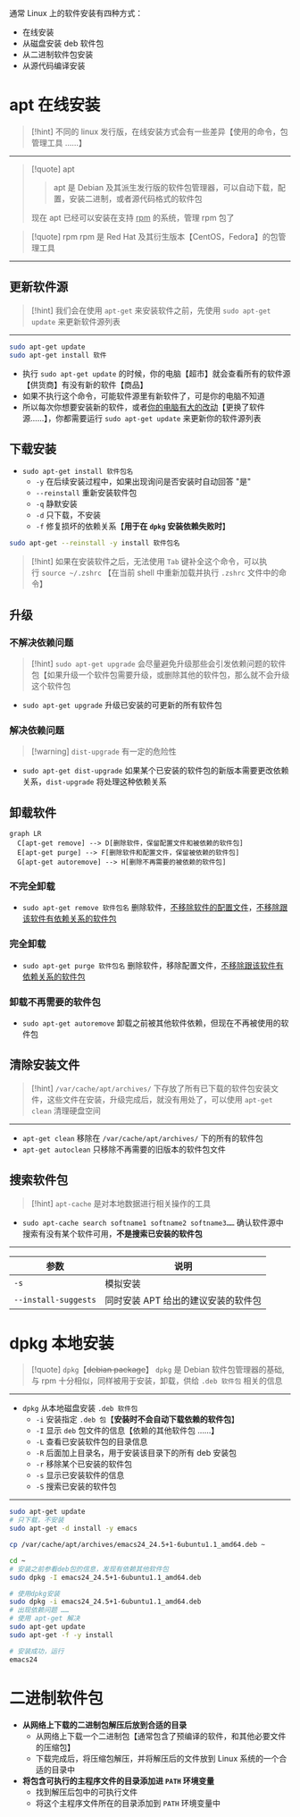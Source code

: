 通常 Linux 上的软件安装有四种方式：
- 在线安装
- 从磁盘安装 deb 软件包
- 从二进制软件包安装
- 从源代码编译安装

# apt 在线安装
>[!hint] 不同的 linux 发行版，在线安装方式会有一些差异【使用的命令，包管理工具 ……】

---

>[!quote] apt
>>apt 是 Debian 及其派生发行版的软件包管理器，可以自动下载，配置，安装二进制，或者源代码格式的软件包
>
>现在 apt 已经可以安装在支持 <u>rpm</u> 的系统，管理 rpm 包了

>[!quote] rpm
>rpm 是 Red Hat 及其衍生版本【CentOS，Fedora】的包管理工具

---

## 更新软件源
>[!hint] 我们会在使用 `apt-get` 来安装软件之前，先使用 `sudo apt-get update` 来更新软件源列表

---

```bash
sudo apt-get update
sudo apt-get install 软件 
```

- 执行 `sudo apt-get update` 的时候，你的电脑【超市】就会查看所有的软件源【供货商】有没有新的软件【商品】
- 如果不执行这个命令，可能软件源里有新软件了，可是你的电脑不知道
- 所以每次你想要安装新的软件，或者<u>你的电脑有大的改动</u>【更换了软件源……】，你都需要运行 `sudo apt-get update` 来更新你的软件源列表

## 下载安装
- `sudo apt-get install 软件包名`
	- `-y` 在后续安装过程中，如果出现询问是否安装时自动回答 "是"
	- `--reinstall` 重新安装软件包
	- `-q` 静默安装
	- `-d` 只下载，不安装
	- `-f` 修复损坏的依赖关系【**用于在 `dpkg` 安装依赖失败时**】

```bash
sudo apt-get --reinstall -y install 软件包名
```

>[!hint] 如果在安装软件之后，无法使用 `Tab` 键补全这个命令，可以执行 `source ~/.zshrc` 【在当前 shell 中重新加载并执行 `.zshrc` 文件中的命令】

## 升级
### 不解决依赖问题
>[!hint] `sudo apt-get upgrade` 会尽量避免升级那些会引发依赖问题的软件包【如果升级一个软件包需要升级，或删除其他的软件包，那么就不会升级这个软件包

- `sudo apt-get upgrade` 升级已安装的可更新的所有软件包

### 解决依赖问题
>[!warning] `dist-upgrade` 有一定的危险性

- `sudo apt-get dist-upgrade` 如果某个已安装的软件包的新版本需要更改依赖关系，`dist-upgrade` 将处理这种依赖关系

## 卸载软件
```mermaid
graph LR
  C[apt-get remove] --> D[删除软件，保留配置文件和被依赖的软件包]
  E[apt-get purge] --> F[删除软件和配置文件，保留被依赖的软件包]
  G[apt-get autoremove] --> H[删除不再需要的被依赖的软件包]
```

### 不完全卸载
- `sudo apt-get remove 软件包名` 删除软件，<u>不移除软件的配置文件</u>，<u>不移除跟该软件有依赖关系的软件包</u>

### 完全卸载
- `sudo apt-get purge 软件包名` 删除软件，移除配置文件，<u>不移除跟该软件有依赖关系的软件包</u>

### 卸载不再需要的软件包
- `sudo apt-get autoremove` 卸载之前被其他软件依赖，但现在不再被使用的软件包

## 清除安装文件
>[!hint] `/var/cache/apt/archives/` 下存放了所有已下载的软件包安装文件，这些文件在安装，升级完成后，就没有用处了，可以使用 `apt-get clean` 清理硬盘空间

---

- `apt-get clean` 移除在 `/var/cache/apt/archives/` 下的所有的软件包
- `apt-get autoclean` 只移除不再需要的旧版本的软件包文件

## 搜索软件包
>[!hint] `apt-cache` 是对本地数据进行相关操作的工具

- `sudo apt-cache search softname1 softname2 softname3……` 确认软件源中搜索有没有某个软件可用，**不是搜索已安装的软件包**

---

| 参数                   | 说明                   |
| -------------------- | -------------------- |
| `-s`                 | 模拟安装                 |
| `--install-suggests` | 同时安装 APT 给出的建议安装的软件包 |

# dpkg 本地安装
>[!quote] `dpkg`【~~debian package~~】
>`dpkg` 是 Debian 软件包管理器的基础,与 rpm 十分相似，同样被用于安装，卸载，供给 `.deb 软件包` 相关的信息

---

- `dpkg` 从本地磁盘安装 `.deb 软件包`
	- `-i` 安装指定 `.deb 包`【**安装时不会自动下载依赖的软件包**】
	- `-I` 显示 `deb` 包文件的信息【依赖的其他软件包 ……】
	- `-L` 查看已安装软件包的目录信息
	- `-R` 后面加上目录名，用于安装该目录下的所有 deb 安装包
	- `-r` 移除某个已安装的软件包
	- `-s` 显示已安装软件的信息
	- `-S` 搜索已安装的软件包

---

```bash
sudo apt-get update
# 只下载，不安装
sudo apt-get -d install -y emacs

cp /var/cache/apt/archives/emacs24_24.5+1-6ubuntu1.1_amd64.deb ~

cd ~
# 安装之前参看deb包的信息，发现有依赖其他软件包
sudo dpkg -I emacs24_24.5+1-6ubuntu1.1_amd64.deb

# 使用dpkg安装
sudo dpkg -i emacs24_24.5+1-6ubuntu1.1_amd64.deb
# 出现依赖问题 ……
# 使用 apt-get 解决
sudo apt-get update
sudo apt-get -f -y install 

# 安装成功，运行
emacs24
```

# 二进制软件包
- **从网络上下载的二进制包解压后放到合适的目录**
	- 从网络上下载一个二进制包【通常包含了预编译的软件，和其他必要文件的压缩包】
	- 下载完成后，将压缩包解压，并将解压后的文件放到 Linux 系统的一个合适的目录中
- **将包含可执行的主程序文件的目录添加进 `PATH` 环境变量**
	- 找到解压后包中的可执行文件
	- 将这个主程序文件所在的目录添加到 `PATH` 环境变量中















